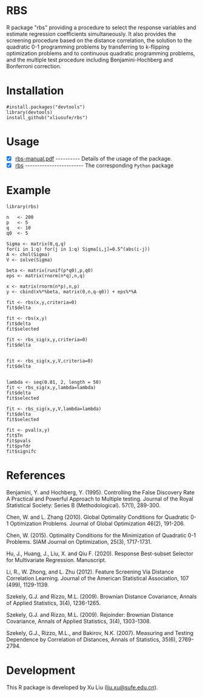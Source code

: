 # RBS
R package "rbs" providing a procedure to select the response variables and estimate regression coefficients simultaneously. It also provides the screening procedure based on the distance correlation, the solution to the quadratic 0-1 programming problems by transferring to k-flipping optimization problems and to continuous quadratic programming problems, and the multiple test procedure including Benjamini-Hochberg and Bonferroni correction.

# Installation

    #install.packages("devtools")
    library(devtools)
    install_github("xliusufe/rbs")

# Usage

   - [x] [rbs-manual.pdf](https://github.com/xliusufe/rbs/blob/master/inst/rbs-manual.pdf) ---------- Details of the usage of the package.
   - [x] [rbs](https://github.com/xliusufe/RBSSpy) ------------------------ The corresponding `Python` package

# Example
    library(rbs)

    n   <- 200
    p   <- 5
    q   <- 10
    q0  <- 5

    Sigma <- matrix(0,q,q)
    for(i in 1:q) for(j in 1:q) Sigma[i,j]=0.5^(abs(i-j))
    A <- chol(Sigma)
    V <- solve(Sigma)

    beta <- matrix(runif(p*q0),p,q0)
    eps <- matrix(rnorm(n*q),n,q)

    x <- matrix(rnorm(n*p),n,p)
    y <- cbind(x%*%beta, matrix(0,n,q-q0)) + eps%*%A

    fit <- rbs(x,y,criteria=0)
    fit$delta

    fit <- rbs(x,y)
    fit$delta
    fit$selected

    fit <- rbs_sig(x,y,criteria=0)
    fit$delta


    fit <- rbs_sig(x,y,V,criteria=0)
    fit$delta


    lambda <- seq(0.01, 2, length = 50)
    fit <- rbs_sig(x,y,lambda=lambda)
    fit$delta
    fit$selected

    fit <- rbs_sig(x,y,V,lambda=lambda)
    fit$delta
    fit$selected

    fit <- pval(x,y)
    fit$Tn
    fit$pvals
    fit$pvfdr
    fit$signifc
    
# References

Benjamini, Y. and Hochberg,  Y. (1995). Controlling the False Discovery Rate A Practical and Powerful Approach to Multiple testing. Journal of the Royal Statistical Society: Series B (Methodological). 57(1), 289-300.

Chen, W. and L. Zhang (2010). Global Optimality Conditions for Quadratic 0-1 Optimization Problems. Journal of Global Optimization 46(2), 191-206.

Chen, W. (2015). Optimality Conditions for the Minimization of Quadratic 0-1 Problems. SIAM Journal on Optimization, 25(3), 1717-1731.

Hu, J., Huang, J., Liu, X. and Qiu F. (2020). Response Best-subset Selector for Multivariate Regression. Manuscript.

Li, R., W. Zhong, and L. Zhu (2012). Feature Screening Via Distance Correlation Learning. Journal of the American Statistical Association, 107 (499), 1129-1139.

Szekely, G.J. and Rizzo, M.L. (2009). Brownian Distance Covariance, Annals of Applied Statistics, 3(4), 1236-1265.

Szekely, G.J. and Rizzo, M.L. (2009). Rejoinder: Brownian Distance Covariance, Annals of Applied
Statistics, 3(4), 1303-1308.

Szekely, G.J., Rizzo, M.L., and Bakirov, N.K. (2007). Measuring and Testing Dependence by Correlation of Distances, Annals of Statistics, 35(6), 2769-2794.

# Development
This R package is developed by Xu Liu (liu.xu@sufe.edu.cn).
